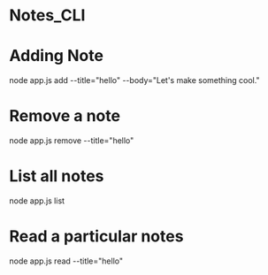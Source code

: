 # Notes_CLI

# Adding Note

node app.js add --title="hello" --body="Let's make something cool."

# Remove a note

node app.js remove --title="hello"

# List all notes

node app.js list

# Read a particular notes

node app.js read --title="hello"
